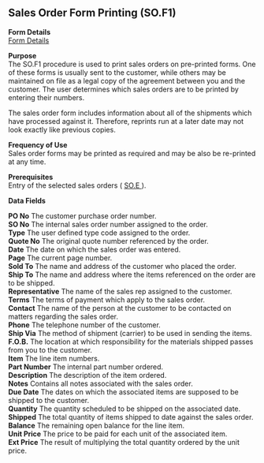 ##  Sales Order Form Printing (SO.F1)

<PageHeader />

**Form Details**  
[ Form Details ](SO-F1-1/README.md)   

**Purpose**  
The SO.F1 procedure is used to print sales orders on pre-printed forms. One of
these forms is usually sent to the customer, while others may be maintained on
file as a legal copy of the agreement between you and the customer. The user
determines which sales orders are to be printed by entering their numbers.  
  
The sales order form includes information about all of the shipments which
have processed against it. Therefore, reprints run at a later date may not
look exactly like previous copies.

**Frequency of Use**  
Sales order forms may be printed as required and may be also be re-printed at
any time.

**Prerequisites**  
Entry of the selected sales orders ( [ SO.E ](../../../../rover/AP-OVERVIEW/AP-ENTRY/AP-E/AP-E-1/CURRENCY-CONTROL/SO-E) ). 

**Data Fields**

**PO No** The customer purchase order number.  
**SO No** The internal sales order number assigned to the order.  
**Type** The user defined type code assigned to the order.  
**Quote No** The original quote number referenced by the order.  
**Date** The date on which the sales order was entered.  
**Page** The current page number.  
**Sold To** The name and address of the customer who placed the order.  
**Ship To** The name and address where the items referenced on the order are
to be shipped.  
**Representative** The name of the sales rep assigned to the customer.  
**Terms** The terms of payment which apply to the sales order.  
**Contact** The name of the person at the customer to be contacted on matters
regarding the sales order.  
**Phone** The telephone number of the customer.  
**Ship Via** The method of shipment (carrier) to be used in sending the items.  
**F.O.B.** The location at which responsibility for the materials shipped
passes from you to the customer.  
**Item** The line item numbers.  
**Part Number** The internal part number ordered.  
**Description** The description of the item ordered.  
**Notes** Contains all notes associated with the sales order.  
**Due Date** The dates on which the associated items are supposed to be
shipped to the customer.  
**Quantity** The quantity scheduled to be shipped on the associated date.  
**Shipped** The total quantity of items shipped to date against the sales
order.  
**Balance** The remaining open balance for the line item.  
**Unit Price** The price to be paid for each unit of the associated item.  
**Ext Price** The result of multiplying the total quantity ordered by the unit
price.  
  
<badge text= "Version 8.10.57" vertical="middle" />

<PageFooter />
